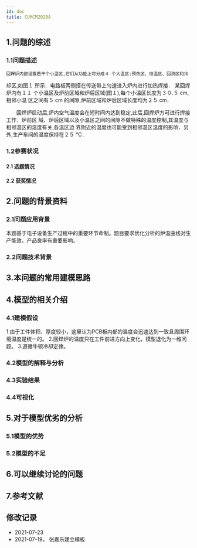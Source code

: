 ```yaml
---
id: doc
title: CUMCM2020A   
---           
```

## 1.问题的综述

### 1.1问题描述

    回焊炉内部设置若干个小温区,它们从功能上可分成４ 个大温区:预热区、恒温区、回流区和冷
却区,如图１ 所示．电路板两侧搭在传送带上匀速进入炉内进行加热焊接．
某回焊炉内有１１ 个小温区及炉前区域和炉后区域(图１),每个小温区长度为３０.５ cm,相邻小温
区之间有５ cm 的间隙,炉前区域和炉后区域长度均为２５ cm．

　　回焊炉启动后,炉内空气温度会在短时间内达到稳定,此后,回焊炉方可进行焊接工作．炉前区
域、炉后区域以及小温区之间的间隙不做特殊的温度控制,其温度与相邻温区的温度有关,各温区边
界附近的温度也可能受到相邻温区温度的影响．另外,生产车间的温度保持在２５ ℃．

### 1.2参赛状况
#### 2.1 选题情况
#### 2.2 获奖情况


## 2.问题的背景资料
### 2.1问题应用背景
本题基于电子设备生产过程中的重要环节命制。题目要求优化分析的炉温曲线对生产能效，产品良率有重要影响。
### 2.2问题技术背景

## 3.本问题的常用建模思路

## 4.模型的相关介绍

### 4.1建模假设
1.由于工件体积、厚度较小，这里认为PCB板内部的温度会迅速达到一致且周围环境温度是统一的。
2.回焊炉的温度只在工件前进方向上变化，模型退化为一维问题。
3.遵循牛顿冷却定律。

### 4.2模型的解释与分析


### 4.3实验结果

### 4.4可视化


## 5.对于模型优劣的分析

### 5.1模型的优势


### 5.2模型的不足
## 6.可以继续讨论的问题


## 7.参考文献


## 修改记录
- 2021-07-23
- 2021-07-19， 张嘉乐建立模板

